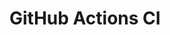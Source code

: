 # GitHub Actions CI




































































































































































































































































































































































































































































































































































































































































































































































































































































































































































































































































































































































































































































































































































































































































































































































































































































































































































































































































































































































































































































































































































































































































































































































































































































































































































































































































































































































































































































































































































































































































































































































































































